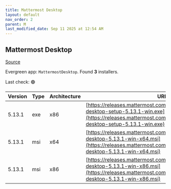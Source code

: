 ```yaml
---
title: Mattermost Desktop
layout: default
nav_order: 2
parent: M
last_modified_date: Sep 11 2025 at 12:54 AM
---
```


## Mattermost Desktop

[Source](https://github.com/mattermost/desktop)

Evergreen app: `MattermostDesktop`. Found **3** installers.

Last check: 🟢

| Version | Type | Architecture | URI                                                                                                                                                                              |
| ------- | ---- | ------------ | -------------------------------------------------------------------------------------------------------------------------------------------------------------------------------- |
| 5.13.1  | exe  | x86          | [https://releases.mattermost.com/desktop/5.13.1/mattermost-desktop-setup-5.13.1-win.exe](https://releases.mattermost.com/desktop/5.13.1/mattermost-desktop-setup-5.13.1-win.exe) |
| 5.13.1  | msi  | x64          | [https://releases.mattermost.com/desktop/5.13.1/mattermost-desktop-5.13.1-win-x64.msi](https://releases.mattermost.com/desktop/5.13.1/mattermost-desktop-5.13.1-win-x64.msi)     |
| 5.13.1  | msi  | x86          | [https://releases.mattermost.com/desktop/5.13.1/mattermost-desktop-5.13.1-win-x86.msi](https://releases.mattermost.com/desktop/5.13.1/mattermost-desktop-5.13.1-win-x86.msi)     |
